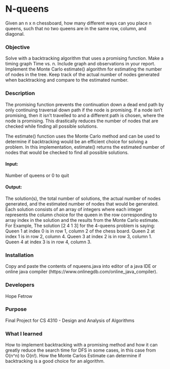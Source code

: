 # N-queens
Given an n x n chessboard, how many different ways can you place n queens, such that no two queens are in the same row,       column, and diagonal.

<h3> Objective </h3>
Solve with a backtracking algorithm that uses a promising function. Make a timing graph Time vs. n. Include graph and observations in your report. Implement the Monte Carlo estimate() algorithm for estimating the number of nodes in the tree. Keep track of the actual number of nodes generated when backtracking and compare to the estimated number.  

<h3> Description </h3>
The promising function prevents the continuation down a dead end path by only continuing traversal down path if the node is promising. If a node isn’t promising, then it isn’t travelled to and a different path is chosen, where the node is promising. This drastically reduces the number of nodes that are checked while finding all possible solutions. 

The estimate() function uses the Monte Carlo method and can be used to determine if backtracking would be an efficient choice for solving a problem. In this implementation, estimate() returns the estimated number of nodes that would be checked to find all possible solutions. 
	<h4><strong> Input: </strong></h4>
	Number of queens or 0 to quit 
	<h4><strong> Output: </strong></h4>
	The solution(s), the total number of solutions, the actual number of nodes generated, and the estimated number of nodes that would be generated. Each 		solution consists of an array of integers where each integer represents the column choice for the queen in the row corresponding to array index in the 		solution and the results from the Monte Carlo estimate. For Example, 
   		The solution [2 4 1 3] for the 4-queens problem is saying:
		Queen 1 at index 0 is in row 1, column 2 of the chess board. 
		Queen 2 at index 1 is in row 2, column 4. 
		Queen 3 at index 2 is in row 3, column 1. 
		Queen 4 at index 3 is in row 4, column 3.

<h3> Installation </h3>
Copy and paste the contents of nqueens.java into editor of a java IDE or online java compiler (https://www.onlinegdb.com/online_java_compiler). 

<h3> Developers </h3>
Hope Fetrow 

<h3> Purpose </h3>
Final Project for CS 4310 - Design and Analysis of Algorithms

<h3> What I learned </h3>
How to implement backtracking with a promising method and how it can greatly reduce the search time for DFS in some cases, in this case from O(n^n) to O(n!). How the Monte Carlos Estimate can determine if backtracking is a good choice for an algorithm. 
  
  
